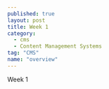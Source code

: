 ```yaml
---
published: true
layout: post
title: Week 1
category: 
  - cms
  - Content Management Systems
tag: "CMS"
name: "overview"
---
```


Week 1